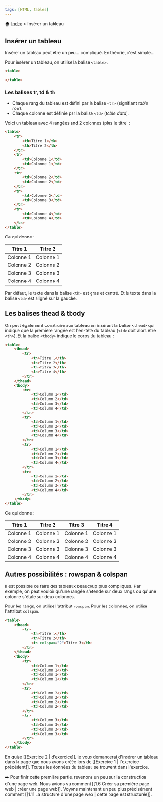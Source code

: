 ```yaml
---
tags: [HTML, tables]
---
```


🏠 [Index](https://github.com/YannHY/html-css-js/blob/main/index.md) > Insérer un tableau

## Insérer un tableau
Insérer un tableau peut être un peu... compliqué. En théorie, c'est simple...

Pour insérer un tableau, on utilise la balise `<table>`.

```HTML
<table>

</table>
```

### Les balises tr, td & th
- Chaque rang du tableau est défini par la balise `<tr>` (signifiant *table row*).
- Chaque colonne est définie par la balise `<td>` (*table data*).

Voici un tableau avec 4 rangées and 2 colonnes (plus le titre) :

```html
<table>
	<tr>
		<th>Titre 1</th>
		<th>Titre 2</th>
	</tr>
	<tr>
		<td>Colonne 1</td>
		<td>Colonne 1</td>
	</tr>
	<tr>
		<td>Colonne 2</td>
		<td>Colonne 2</td>
	</tr>
	<tr>
		<td>Colonne 3</td>
		<td>Colonne 3</td>
	</tr>
	<tr>
		<td>Colonne 4</td>
		<td>Colonne 4</td>
	</tr>
</table>
```

Ce qui donne :

| Titre 1   | Titre 2   |
| --------- | --------- |
| Colonne 1 | Colonne 1 |
| Colonne 2 | Colonne 2 |
| Colonne 3 | Colonne 3 |
| Colonne 4 | Colonne 4 |

Par défaut, le texte dans la balise `<th>` est gras et centré. Et le texte dans la balise `<td>` est aligné sur la gauche.

## Les balises thead & tbody
On peut également construire son tableau en insérant la balise `<thead>` qui indique que la première rangée est l'en-tête du tableau (`<td>` doit alors être `<th>`). Et la balise `<tbody>` indique le corps du tableau :

```html
<table>
	<thead>
		<tr>
			<th>Titre 1</th>
			<th>Titre 2</th>
			<th>Titre 3</th>
			<th>Titre 4</th>
		</tr>
	</thead>
	<tbody>
		<tr>
			<td>Column 1</td>
			<td>Column 2</td>
			<td>Column 3</td>
			<td>Column 4</td>
		</tr>
		<tr>
			<td>Column 1</td>
			<td>Column 2</td>
			<td>Column 3</td>
			<td>Column 4</td>
		</tr>
		<tr>
			<td>Column 1</td>
			<td>Column 2</td>
			<td>Column 3</td>
			<td>Column 4</td>
		</tr>
		<tr>
			<td>Column 1</td>
			<td>Column 2</td>
			<td>Column 3</td>
			<td>Column 4</td>
		</tr>
	</tbody>
</table>
```

Ce qui donne :

| Titre 1   | Titre 2   | Titre 3   | Titre 4   |
| --------- | --------- | --------- | --------- |
| Colonne 1 | Colonne 1 | Colonne 1 | Colonne 1 |
| Colonne 2 | Colonne 2 | Colonne 2 | Colonne 2 |
| Colonne 3 | Colonne 3 | Colonne 3 | Colonne 3 |
| Colonne 4 | Colonne 4 | Colonne 4 | Colonne 4 |

## Autres possibilités : rowspan & colspan
Il est possible de faire des tableaux beaucoup plus compliqués. Par exemple, on peut vouloir qu'une rangée s'étende sur deux rangs ou qu'une colonne s'étale sur deux colonnes.

Pour les rangs, on utilise l'attribut `rowspan`. Pour les colonnes, on utilise l'attribut `colspan`.

```html
<table>
	<thead>
		<tr>
			<th>Titre 1</th>
			<th>Titre 2</th>
			<th colspan="2">Titre 3</th>
		</tr>
	</thead>
	<tbody>
		<tr>
			<td>Column 1</td>
			<td>Column 1</td>
			<td>Column 1</td>
			<td>Column 1</td>
		</tr>
		<tr>
			<td>Column 2</td>
			<td>Column 2</td>
			<td>Column 2</td>
			<td>Column 2</td>
		</tr>
		<tr>
			<td>Column 3</td>
			<td>Column 3</td>
			<td>Column 3</td>
			<td>Column 3</td>
		</tr>
	</tbody>
</table>
```

En guise [[Exercice 2 | d'exercice]], je vous demanderai d'insérer un tableau dans la page que nous avons créée lors de [[Exercice 1 | l'exercice précédent]]. Toutes les données du tableau se trouvent dans l'exercice.

➡️ Pour finir cette première partie, revenons un peu sur la construction d'une page web. Nous avions vu comment [[1.6 Créer sa première page web | créer une page web]]. Voyons maintenant un peu plus précisément comment [[1.11 La structure d'une page web | cette page est structurée]].
